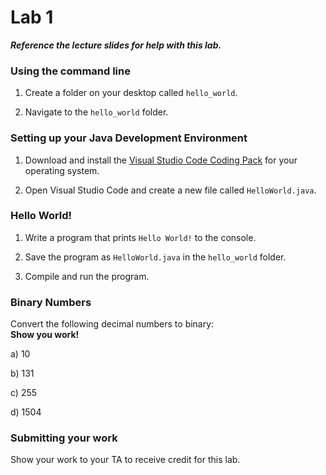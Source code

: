 # Lab 1

**_Reference the lecture slides for help with this lab._**

### Using the command line

1. Create a folder on your desktop called `hello_world`.

2. Navigate to the `hello_world` folder.

### Setting up your Java Development Environment

1. Download and install the [Visual Studio Code Coding Pack](https://code.visualstudio.com/docs/java/java-tutorial) for your operating system.

2. Open Visual Studio Code and create a new file called `HelloWorld.java`.

### Hello World!

1. Write a program that prints `Hello World!` to the console.

2. Save the program as `HelloWorld.java` in the `hello_world` folder.

3. Compile and run the program.

### Binary Numbers

Convert the following decimal numbers to binary:
<br>**Show you work!**

a) 10

b) 131

c) 255

d) 1504

### Submitting your work

Show your work to your TA to receive credit for this lab.
